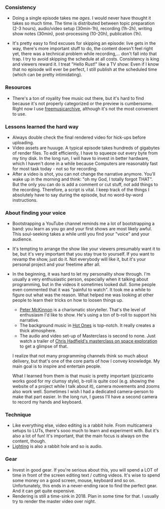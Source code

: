 ### Consistency

- Doing a single episode takes me *ages*. I would never have thought it takes so
  much time. The time is distributed between topic preparation (2-3 hours),
  audio/video setup (30min-1h), recording (1h-2h), writing show notes (30min),
  post-processing (10-20h), publication (1h).

- It's pretty easy to find excuses for skipping an episode: live gets in the
  way, there's more important stuff to do, the content doesn't feel right yet,
  there was a technical problem while recording,... don't fall into that trap. I
  try to avoid skipping the schedule at all costs. Consistency is king and
  viewers reward it. I treat "Hello Rust!" like a TV show: Even if I know that
  no episode will ever be perfect, I still publish at the scheduled time (which
  can be pretty intimidating).

### Resources

- There's a ton of royality free music out there, but it's hard to find because
  it's not properly categorized or the preview is cumbersome. Right now I use
  [freemusicarchive](freemusicarchive.org/), although it's not the most
  convenient to use.

### Lessons learned the hard way

- Always double check the final rendered video for hick-ups before uploading.
- Video assets are huuuge. A typical episode takes hundreds of gigabytes of
  render files. To edit efficiently, I have to squeeze out every byte from my
  tiny disk. In the long run, I will have to invest in better hardware, which I
  haven't done in a while because Computers are reasonably fast for most task
  today - not so for recording.
- After a video is shot, you can not change the narrative anymore. You'll wake
  up in the morning and think: "oh my God, I totally forgot THAT". But the only
  you can do is add a comment or cut stuff, not add things to the recording.
  Therefore, a script is vital. I keep track of the things I absolutely have to
  say during the episode, but no word-by-word instructions.

### About finding your voice

- Bootstrapping a YouTube channel reminds me a lot of bootstrapping a band: you
  learn as you go and your first shows are most likely awful. This soul-seeking
  takes a while until you find your "voice" and your audience. 
- It's tempting to arrange the show like your viewers presumably want it to be,
  but it's very important that you stay true to yourself. If you want to revamp
  the show, just do it. Not everybody will like it, but it's your personal
  project and your freetime after all.
- In the beginning, it was hard to let my personality show through. I'm usually
  a very enthusiastic person, especially when it talking about programming, but
  in the videos it sometimes looked dull. Some people even commented that it was
  "painful to watch". It took me a while to figure out what was the reason. What
  helped me was looking at other people to learn their tricks on how to loosen
  things up.

  * [Peter McKinnon](https://www.youtube.com/user/petermckinnon24) is a
    charismatic storyteller. That's the level of enthusiasm I'd like to show.
    He's using a ton of b-roll to support his narrative.
  * The background music in [Hot
    Ones](https://www.youtube.com/user/FirstWeFeast) is top-notch. It really
    creates a thick atmosphere.
  * The audio and video set-up of Masterclass is second to none. Just watch a
    trailer of [Chris Hadfield's masterclass on space
    exploration](https://www.masterclass.com/classes/chris-hadfield-teaches-space-exploration)
    to get a glimpse of that.

  I realize that not many programming channels think so much about delivery, but
  that's one of the core parts of how I convey knowledge. My main goal is to
  inspire and entertain people.


  What I learned from them is that  music is pretty important (pizzicanto works
  good for my clumsy style), b-roll is quite cool (e.g. showing the website of a
  project while I talk about it), camera movements and zooms also work well.
  Sometimes I wish I had a dedicated camera-person to make that part easier. In
  the long run, I guess I'll have a second camera to record my hands and
  keyboard.

### Technique

- Like everything else, video editing is a rabbit hole. From multicamera setups
  to LUTs, there's sooo much to learn and experiment with. But it's also a lot
  of fun! It's important, that the main focus is always on the content, though.
- [Lighting](https://www.youtube.com/watch?v=eZ5hpcn6tIM) is also a rabbit hole
  and so is audio.

### Gear

- Invest in good gear. If you're serious about this, you will spend a LOT of
  time in front of the screen editing text / cutting videos. It's wise to spend
  some money on a good screen, mouse, keyboard and so on. Unfortunately, this
  ends in a never-ending race to find the perfect gear. And it can get quite
  expensive.
- Rendering is still a time-sink in 2018. Plan in some time for that. I usually
  try to render the master video over night.

